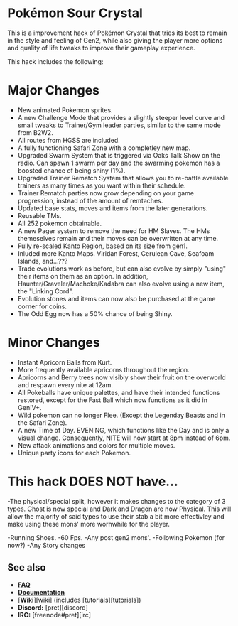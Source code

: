 # Pokémon Sour Crystal

This is a improvement hack of Pokémon Crystal that tries its best to remain in the style and feeling of Gen2, while also giving the player more
options and quality of life tweaks to improve their gameplay experience.

This hack includes the following:

# Major Changes
- New animated Pokemon sprites.
- A new Challenge Mode that provides a slightly steeper level curve and small tweaks to Trainer/Gym leader parties, similar to the same mode from B2W2.
- All routes from HGSS are included.
- A fully functioning Safari Zone with a completley new map.
- Upgraded Swarm System that is triggered via Oaks Talk Show on the radio. Can spawn 1 swarm per day and the swarming pokemon has a boosted chance of being shiny (1%).
- Upgraded Trainer Rematch System that allows you to re-battle available trainers as many times as you want within their schedule.
- Trainer Rematch parties now grow depending on your game progression, instead of the amount of remtaches.
- Updated base stats, moves and items from the later generations.
- Reusable TMs.
- All 252 pokemon obtainable.
- A new Pager system to remove the need for HM Slaves. The HMs themeselves remain and their moves can be overwritten at any time.
- Fully re-scaled Kanto Region, based on its size from gen1.
- Inluded more Kanto Maps. Viridan Forest, Cerulean Cave, Seafoam Islands, and...???
- Trade evolutions work as before, but can also evolve by simply "using" their items on them as an option. In addition, Haunter/Graveler/Machoke/Kadabra can also evolve using a new item, the "Linking Cord".
- Evolution stones and items can now also be purchased at the game corner for coins.
- The Odd Egg now has a 50% chance of being Shiny.


# Minor Changes
- Instant Apricorn Balls from Kurt.
- More frequently available apricorns throughout the region.
- Apricorns and Berry trees now visibly show their fruit on the overworld and respawn every nite at 12am.
- All Pokeballs have unique palettes, and have their intended functions restored, except for the Fast Ball which now functions as it did in GenIV+.
- Wild pokemon can no longer Flee. (Except the Legenday Beasts and in the Safari Zone).
- A new Time of Day. EVENING, which functions like the Day and is only a visual change. Consequently, NITE will now start at 8pm instead of 6pm.
- New attack animations and colors for multiple moves.
- Unique party icons for each Pokemon.


# This hack DOES NOT have... 

-The physical/special split, however it makes changes to the category of 3 types. Ghost is now special and Dark and Dragon 
are now Physical. This will allow the majority of said types to use their stab a bit more effectivley and make using these mons' more worhwhile for the player.

-Running Shoes.
-60 Fps.
-Any post gen2 mons'.
-Following Pokemon (for now?)
-Any Story changes


## See also

- [**FAQ**](FAQ.md)
- [**Documentation**](docs/)
- [**Wiki**][wiki] (includes [tutorials][tutorials])
- **Discord:** [pret][discord]
- **IRC:** [freenode#pret][irc]
